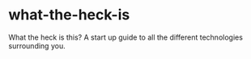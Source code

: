 # what-the-heck-is
What the heck is this? A start up guide to all the different technologies surrounding you.

